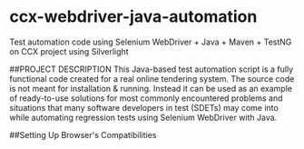# ccx-webdriver-java-automation
Test automation code using Selenium WebDriver + Java + Maven + TestNG on CCX project using Silverlight

##PROJECT DESCRIPTION
This Java-based test automation script is a fully functional code created for a real online tendering system. The source code is
not meant for installation & running. Instead it can be used as an example of ready-to-use solutions for most commonly encountered 
problems and situations that many software developers in test (SDETs) may come into while automating regression tests using
Selenium WebDriver with Java.

##Setting Up Browser's Compatibilities

